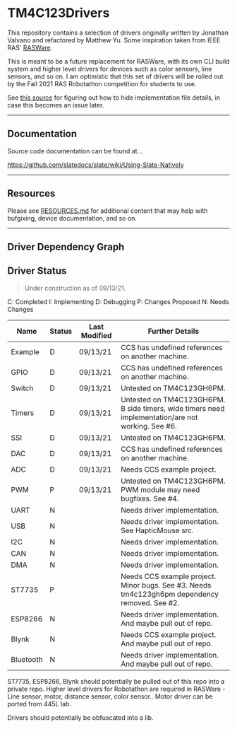 # TM4C123Drivers

This repository contains a selection of drivers originally written by Jonathan Valvano and refactored by Matthew Yu. Some inspiration taken from IEEE RAS' [RASWare](https://github.com/ut-ras/Rasware).

This is meant to be a future replacement for RASWare, with its own CLI build system and higher level drivers for devices such as color sensors, line sensors, and so on. I am optimistic that this set of drivers will be rolled out by the Fall 2021 RAS Robotathon competition for students to use.

See [this source](https://renenyffenegger.ch/notes/development/languages/C-C-plus-plus/GCC/create-libraries/index) for figuring out how to hide implementation file details, in case this becomes an issue later.

---

## Documentation

Source code documentation can be found at...

<https://github.com/slatedocs/slate/wiki/Using-Slate-Natively>


---

## Resources

Please see [RESOURCES.md](resources/RESOURCES.md) for additional content that may help with bufgixing, device documentation, and so on.

---

## Driver Dependency Graph


## Driver Status
> Under construction as of 09/13/21.

C: Completed
I: Implementing
D: Debugging
P: Changes Proposed
N: Needs Changes

| Name              | Status    | Last Modified    | Further Details                                                                                    |
|-------------------|-----------|------------------|----------------------------------------------------------------------------------------------------|
| Example           | D         | 09/13/21         | CCS has undefined references on another machine.                                                   |
| GPIO              | D         | 09/13/21         | CCS has undefined references on another machine.                                                   |
| Switch            | D         | 09/13/21         | Untested on TM4C123GH6PM.                                                                          |
| Timers            | D         | 09/13/21         | Untested on TM4C123GH6PM. B side timers, wide timers need implementation/are not working. See #6.  |
| SSI               | D         | 09/13/21         | Untested on TM4C123GH6PM.                                                                          |
| DAC               | D         | 09/13/21         | CCS has undefined references on another machine.                                                   |
| ADC               | D         | 09/13/21         | Needs CCS example project.                                                                         |
| PWM               | P         | 09/13/21         | Untested on TM4C123GH6PM. PWM module may need bugfixes. See #4.                                    |
| UART              | N         |                  | Needs driver implementation.                                                                       |
| USB               | N         |                  | Needs driver implementation. See HapticMouse src.                                                  |
| I2C               | N         |                  | Needs driver implementation.                                                                       |
| CAN               | N         |                  | Needs driver implementation.                                                                       |
| DMA               | N         |                  | Needs driver implementation.                                                                       |
| ST7735            | P         |                  | Needs CCS example project. Minor bugs. See #3. Needs tm4c123gh6pm dependency removed. See #2.      |
| ESP8266           | N         |                  | Needs driver implementation. And maybe pull out of repo.                                           |
| Blynk             | N         |                  | Needs CCS example project. And maybe pull out of repo.                                             |
| Bluetooth         | N         |                  | Needs driver implementation. And maybe pull out of repo.                                           |

ST7735, ESP8266, Blynk should potentially be pulled out of this repo into a private repo.
Higher level drivers for Robotathon are required in RASWare - Line sensor, motor, distance sensor, color sensor..
Motor driver can be ported from 445L lab.

Drivers should potentially be obfuscated into a lib.
